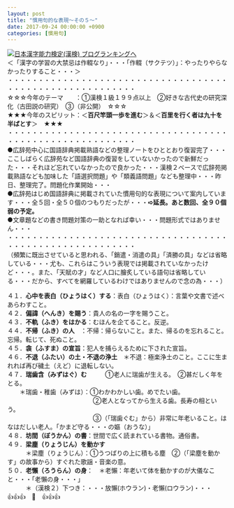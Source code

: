 ```yaml
---
layout: post
title: "慣用句的な表現～その５～"
date: 2017-09-24 00:00:00 +0900
categories: [慣用句]
---
```


[![](/syuusyuu9701/assets/images/慣用句的な表現～その５～-br_c_3028_1.gif)](http://blog.with2.net/link.php?1659096:3028 "日本漢字能力検定(漢検) ブログランキングへ")[日本漢字能力検定(漢検) ブログランキングへ](http://blog.with2.net/link.php?1659096:3028)  
＜「漢字の学習の大禁忌は作輟なり」・・・「作輟（サクテツ）」：やったりやらなかったりすること・・・＞  
・・・・・・・・・・・・・・・・・・・・・・・・・・・・・・・・・・・・・・・・・・・・・・・・・・・・・・・・・  
☆☆☆今年のテーマ　　：①漢検１級１９９点以上　②好きな古代史の研究深化（古田説の研究）　③（非公開）　☆☆☆　　  
★★★今年のスピリット：＜**百尺竿頭一歩を進む**＞＆＜**百里を行く者は九十を半ばとす**＞　★★★  
・・・・・・・・・・・・・・・・・・・・・・・・・・・・・・・・・・・・・・・・・・・・・・・・・・・・・・・・・  
●広辞苑中心に国語辞典掲載熟語などの整理ノートをひととおり復習完了・・・ここしばらく広辞苑など国語辞典の復習をしていないかったので新鮮だった・・・それほど忘れていなかったので良かった・・・漢検２ベースで広辞苑掲載熟語なども加味した「語選択問題」や「類義語問題」なども整理中・・・昨日、整理完了。問題化作業開始・・・  
●広辞苑はじめ国語辞典に掲載されていた慣用句的な表現について案内しています・・・全５回・全５０個のつもりだったが・・・**➪延長。あと数回、全９０個弱の予定。**  
●文章題などの書き問題対策の一助となれば幸い・・・問題形式ではありません・・・  
・・・・・・・・・・・・・・・・・・・・・・・・・・・・・・・・・・・・・・・・・・・・・・・・・・・・・・・・・  
（頻繁に既出させていると思われる、「銷遣・消遣の具」「済勝の具」などは省略している・・・尤も、これらはこういう表現では掲載されていなかったけど・・・。また、「天賦の才」など人口に膾炙している語句は省略している・・・だから、すべてを網羅しているわけではありませんので念の為・・・）  
  
４１．**心中を表白（ひょうはく）する**：表白（ひょうはく）：言葉や文書で述べあらわすこと。  
４２．**偏諱（へんき）を賜う**：貴人の名の一字を賜うこと。  
４３．**不軌（ふき）をはかる**：むほんを企てること。反逆。  
４４．**不帰（ふき）の人**　：不帰：帰らないこと。また、帰るのを忘れること。忘帰。転じて、死ぬこと。  
４５．**衾（ふすま）の宣旨**：犯人を捕らえるために下された宣旨。  
４６．**不退（ふたい）の土・不退の浄土**　＊不退：極楽浄土のこと。ここに生まれれば再び穢土（えど）に退転しない。  
４７．**瑞歯含（みずはぐ）む**　　　①老人に瑞歯が生える。　②甚だしく年をとる。　  
　　＊瑞歯・稚歯（みずは）：①わかわかしい歯。めでたい歯。  
　　　　　　　　　　　　　　②老人となってから生える歯。長寿の相という。  
　　　　　　　　　　　　　　③（「瑞歯ぐむ」から）非常に年老いること。はなはだしい老人。「かまど守る・・・の嫗（おうな）」  
４８．**坊間（ぼうかん）の書**：世間で広く読まれている書物。通俗書。  
４９．**梁塵（りょうじん）を動かす**  
　　　＊梁塵（りょうじん）：①うつばりの上に積もる塵　②（「梁塵を動かす」の故事から）すぐれた歌謡・音楽の意。  
５０．**老懶（ろうらん）の身**：　＊老懶：年老いて体を動かすのが大儀なこと・・・「老懶の身・・・」  
　　　＊（漢検２）下つき：・・・放懶(ホウラン)・老懶(ロウラン)・・・  
👍👍👍　🐔　👍👍👍  